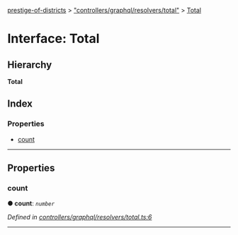 [prestige-of-districts](../README.md) > ["controllers/graphql/resolvers/total"](../modules/_controllers_graphql_resolvers_total_.md) > [Total](../interfaces/_controllers_graphql_resolvers_total_.total.md)

# Interface: Total

## Hierarchy

**Total**

## Index

### Properties

* [count](_controllers_graphql_resolvers_total_.total.md#count)

---

## Properties

<a id="count"></a>

###  count

**● count**: *`number`*

*Defined in [controllers/graphql/resolvers/total.ts:6](https://github.com/YarosJ/prestige-of-districts/blob/828e334/controllers/graphql/resolvers/total.ts#L6)*

___

